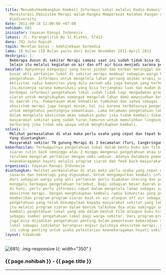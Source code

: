 ```yaml
---
title: Menumbuhkembangkan Kembali Informasi Lokal melalui Radio Komunitas dalam Upaya
  Merestorasi Ekosistem Merapi dalam Rangka Memperkuat Ketahan Pangan dan Monitoring
  Biodiversity
date: 2011-09-16 11:08:00 +07:00
nohibah: 681
inisiator: Yayasan Kanopi Indonesia
lokasi: Jl. Parangklitik No 11 Klaten, 57413
dana: 792 Juta Rupiah
topik: Meretas batas – kebhinekaan bermedia
lama: 18 bulan (18 Bulan yaitu dari bulan November 2011-April 2013
deskripsi: |-
  Beberapa dusun di sekitar Merapi sampai saat ini sudah tidak bisa di huni lagi bahkan harus pindah dari kampungnya karena termasuk daerah rawan bencana. Karena hal tersebut, masyarakat di desa ini harus mencari mata pencaharian yang baru untuk memperoleh pangan sehari-hari, dan ini membutuhkan dampingan agar prosesnya lebih cepat dan tepat. Ketrampilan dasar penduduk sekitar Merapi adalah bercocok tanam dan berkebun untuk itu harus ada usaha dalam merestorasi ekosistem merapi untuk memperkuat ketahanan pangan melalui tata cara bertanam umbi-umbian lokal dengan pengetahuan mengolah tanah secara lokal yang audah turun temurun. Dalam keseharian, masyarakat di sekitar merapi sudah terbiasa dengan penggunaan teknologi dan bahasa lokal melalui radio komunitas yang tersebar dibeberapa kecamatan di daerah lereng. Informasi yang disampaikan selain ilmu pengetahuan juga semangat untuk membangun kembali daerah merapi yang gersang.
  Selain itu melalui kegiatan on air dan off air bisa menjadi sarana pemantauan keanekaragaman hayati sebagai indikator berangsur-angsur pulihnya ekosistem kawasan Merapi.
masalah: Banyaknya pengungsi yang harus pindah dan korban meninggal dari sebagian
  besar ahli pertanian lokal di sekitar merapi membuat sebagian warga kehilangan sumber
  pengetahuan. Informasi untuk mengelola lahan gersang akibat erupsi semakin berkurang.
  Aktivitas radio komunitas yang dulu pernah ada juga banyak yang terhenti. Tak hanya
  itu,minimnya sarana komunikasi yang bisa terjangkau luas dan mudah dalam mengakses
  berbagai informasi pengetahuan lokal sudah tidak lagi mengadakan program-program
  siaran untuk menghidupkan semangat mengolah lahan demi mewujudkan ketahanan pangan
  di daerah itu. Pemantauan akan kehadiran tumbuhan dan satwa sebagai indikator pulihnya
  ekosistem merapi juga sangat minim, hal ini karena terbatasnya pengetahuan dan sumberdaya
  untuk mengetahui pentingnya pemantauan. Lama kelamaan pengetahuan lokal atau kearifan
  dalam mengelola ekosistem akan semakin pudar jika tidak kembali dibangun dan kepedulian
  masyarakat sekitar yang sudah turun temurun untuk memulihkan lingkungan akan terus
  berkurang jika tidak ada upaya untuk menghidupkan kembali.
solusi: |-
  Melihat permasalahan di atas maka perlu usaha yang cepat dan tepat baik sasaran dan teknologi yang digunakan. Untuk mengumpulkan kembali informasi lokal dari sebagian warga yang ahli pertanian perlu diadakan sharing dan pendataan untuk menggali berbagai pengetahuan tersebut. Bagi sebagian besar daerah yang masih bisa di huni, perlu perlu informasi cepat dalam mengelola lahan sebagai sarana merrestorasi ekosistem merapi. Dengan menghidupkan kembali radio komunitas yang pernah ada, dan memberikan program-program siaran baik on air ataupun off air sebagai usaha menyebarkan pengetahuan yang telah dikumpulkan kepada masyarakat sekitar yang lebih luas. Selain itu melalui program siaran dalam bentuk talkshow dua atau seminggu sekali dan mempublikasikan kembali pengetahuan lokal yang ada dalam bentuk film ataupun buku bisa dijadikan sebagai sumber pengetahuan lokal bagi warga sekitar. Dari program-program siaran juga bisa dijadikan pengetahuan penting dalam pemantauan keberadaan satwa dan tumbuhan lokal sebagai indikator berangsur-angsur pulihnya ekosistem merapi. data pemantauan ini cukup penting untuk usaha pelestarian keanekaragaman hayati sekitar merapi
  Yang diuntungkan:
  Masyarakat sekitar TN gunung Merapi di 3 kecamatan (Turi, Cangkringan, Pakem) yang meliputi Beberapa dusun di Desa Umbulharjo (Dusun Pelem Sari dan Dusun Pangukrejo), Desa Kepuhharjo (Dusun Pager Jurang, Kali Adem, Petung, Jambu, Kopeng, Batur) dan Desa Glagahharjo (Dusun Kali Tengah Lor, Kali Tengah Kidul, Srunen, Ngancar, Glagah Malang) dengan mengaktifkan 2 radio komunitas dengan kerjasama dengan radio nasional (RRI cabang yogyakarta) yang sudah mempunyai program kerjasama dengan kanopi Indonesia dalam bentuk talkshow setiap 2 minggu sekali
keberhasilan: Terkumpulnya pengetahuan lokal dalam bentu buku dan film. Adanya program
  siaran rutin baik seminggu atau 2 minggu mengenai pengetahuan atau informasi lokal
  terutama mengolah pertanian dengan umbi-umbian. Adanya database pemantauan untuk
  keanekaragaman hayati melalui program siaran dan feed back masyarakat sekitar.
organisasi: Yayasan Kanopi Indonesia
diuntungkan: Melihat permasalahan di atas maka perlu usaha yang cepat dan tepat baik
  sasaran dan teknologi yang digunakan. Untuk mengumpulkan kembali informasi lokal
  dari sebagian warga yang ahli pertanian perlu diadakan sharing dan pendataan untuk
  menggali berbagai pengetahuan tersebut. Bagi sebagian besar daerah yang masih bisa
  di huni, perlu perlu informasi cepat dalam mengelola lahan sebagai sarana merrestorasi
  ekosistem merapi. Dengan menghidupkan kembali radio komunitas yang pernah ada, dan
  memberikan program-program siaran baik on air ataupun off air sebagai usaha menyebarkan
  pengetahuan yang telah dikumpulkan kepada masyarakat sekitar yang lebih luas. Selain
  itu melalui program siaran dalam bentuk talkshow dua atau seminggu sekali dan mempublikasikan
  kembali pengetahuan lokal yang ada dalam bentuk film ataupun buku bisa dijadikan
  sebagai sumber pengetahuan lokal bagi warga sekitar. Dari program-program siaran
  juga bisa dijadikan pengetahuan penting dalam pemantauan keberadaan satwa dan tumbuhan
  lokal sebagai indikator berangsur-angsur pulihnya ekosistem merapi. data pemantauan
  ini cukup penting untuk usaha pelestarian keanekaragaman hayati sekitar merapi
layout: hibahcmb
---
```


![681](/static/img/hibahcmb/681.png){: .img-responsive }{: width="350" }

### {{ page.nohibah }} - {{ page.title }}

---
